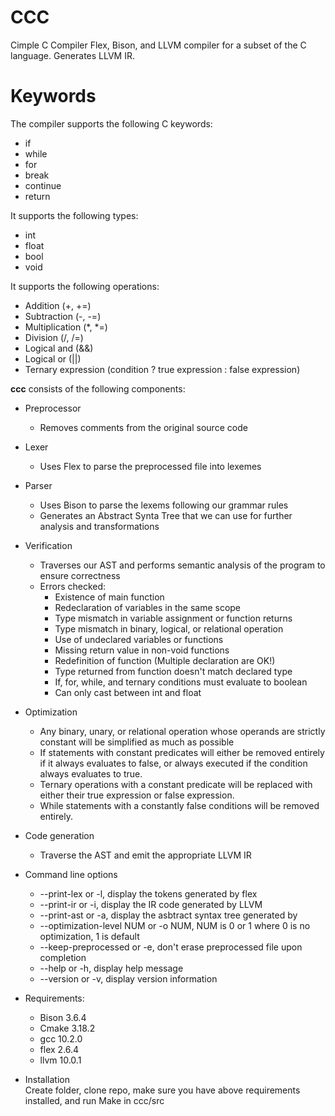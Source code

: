 # CCC
Cimple C Compiler
Flex, Bison, and LLVM compiler for a subset of the C language.
Generates LLVM IR.

# Keywords
The compiler supports the following C keywords:  
* if
* while
* for
* break
* continue
* return
  
It supports the following types:  
* int
* float
* bool
* void

It supports the following operations:
* Addition (+, +=)
* Subtraction (-, -=)
* Multiplication (*, *=)
* Division (/, /=)
* Logical and (&&)
* Logical or (||)
* Ternary expression (condition ? true expression : false expression)
    
**ccc** consists of the following components:  
* Preprocessor
  * Removes comments from the original source code
* Lexer
  * Uses Flex to parse the preprocessed file into lexemes
* Parser
  * Uses Bison to parse the lexems following our grammar rules
  * Generates an Abstract Synta Tree that we can use for further analysis and transformations
* Verification
  * Traverses our AST and performs semantic analysis of the program to ensure correctness
  * Errors checked:
    * Existence of main function
    * Redeclaration of variables in the same scope
    * Type mismatch in variable assignment or function returns
    * Type mismatch in binary, logical, or relational operation
    * Use of undeclared variables or functions
    * Missing return value in non-void functions
    * Redefinition of function (Multiple declaration are OK!)
    * Type returned from function doesn't match declared type
    * If, for, while, and ternary conditions must evaluate to boolean
    * Can only cast between int and float
    
* Optimization
  * Any binary, unary, or relational operation whose operands are strictly constant will be simplified as much as possible
  * If statements with constant predicates will either be removed entirely if it always evaluates to false, or always executed if the condition always evaluates to true.
  * Ternary operations with a constant predicate will be replaced with either their true expression or false expression.
  * While statements with a constantly false conditions will be removed entirely.
  
* Code generation
  * Traverse the AST and emit the appropriate LLVM IR
  
* Command line options
  * --print-lex or -l, display the tokens generated by flex
  * --print-ir or -i, display the IR code generated by LLVM
  * --print-ast or -a, display the asbtract syntax tree generated by 
  * --optimization-level NUM or -o NUM, NUM is 0 or 1 where 0 is no optimization, 1 is default
  * --keep-preprocessed or -e, don't erase preprocessed file upon completion
  * --help or -h, display help message
  * --version or -v, display version information
  
* Requirements:
  * Bison 3.6.4
  * Cmake 3.18.2
  * gcc 10.2.0
  * flex 2.6.4
  * llvm 10.0.1
 
* Installation  
Create folder, clone repo, make sure you have above requirements installed, and run Make in ccc/src
